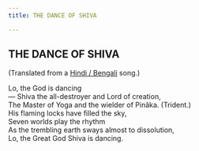 ```yaml
---
title: THE DANCE OF SHIVA

---
```





  

## THE DANCE OF SHIVA

(Translated from a [Hindi / Bengali](shiva.pdf) song.)

Lo, the God is dancing  
— Shiva the all-destroyer and Lord of creation,  
The Master of Yoga and the wielder of Pinâka. (Trident.)  
His flaming locks have filled the sky,  
Seven worlds play the rhythm  
As the trembling earth sways almost to dissolution,  
Lo, the Great God Shiva is dancing.



